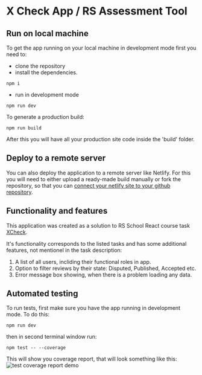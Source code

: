 # X Check App / RS Assessment Tool

## Run on local machine

To get the app running on your local machine in development mode first you need to:

- clone the repository
- install the dependencies.

```
npm i
```

- run in development mode

```
npm run dev
```

To generate a production build:

```
npm run build
```

After this you will have all your production site code inside the 'build' folder.

## Deploy to a remote server

You can also deploy the application to a remote server like Netlify.
For this you will need to either upload a ready-made build manually or fork the repository, so that you can [connect your netlify site to your github repository](<[Netlify](https://www.netlify.com/blog/2016/07/22/deploy-react-apps-in-less-than-30-seconds/)>).

## Functionality and features

This application was created as a solution to RS School React course task [XCheck](https://github.com/rolling-scopes-school/tasks/blob/master/tasks/xcheck/xcheck.md).

It's functionality corresponds to the listed tasks and has some additional features, not mentionel in the task description:

1. A list of all users, incliding their functional roles in app.
2. Option to filter reviews by their state: Disputed, Published, Accepted etc.
3. Error message box showing, when there is a problem loading any data.

## Automated testing

To run tests, first make sure you have the app running in development mode. To do this:

```
npm run dev
```

then in second terminal window run:

```
npm test -- --coverage
```

This will show you coverage report, that will look something like this:
![test coverage report demo](https://i.imgur.com/5bFhnTS.png 'test coverage report demo')
